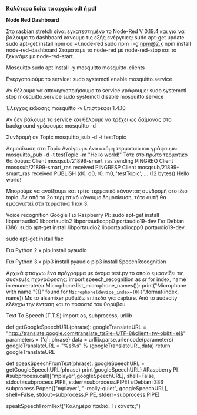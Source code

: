 **Καλύτερα δείτε τα αρχεία odt ή pdf**

**Node Red Dashboard**

Στο rasbian stretch είναι εγκατεστημένο το Node-Red V 0.19.4 και για να βάλουμε το dashboard κάνουμε τις εξής ενέργειες:
sudo apt-get update
sudo apt-get install npm
cd ~/.node-red
sudo npm i -g npm@2.x
npm install node-red-dashboard
Σταματάμε το node-red με node-red-stop και το ξεκινάμε με node-red-start.

Mosquitto
sudo apt install -y mosquitto mosquitto-clients

Ενεργοποιούμε το service:
sudo systemctl enable mosquitto.service

Αν θέλουμε να απενεργοποιήσουμε το service γράφουμε:
sudo systemctl stop mosquitto.service
sudo systemctl disable mosquitto.service

Έλεγχος έκδοσης
mosquitto -v
Επιστρέφει 1.4.10

Αν δεν βάλουμε το service και θέλουμε να τρέχει ως δαίμονας στο background γράφουμε:
mosquitto -d

Συνδρομή σε Topic
mosquitto_sub -d -t testTopic

Δημοσίευση στο Topic
Ανοίγουμε ένα ακόμη τερματικό και γράφουμε:
mosquitto_pub -d -t testTopic -m "Hello world!"
Τότε στο πρώτο τερματικό θα δούμε:
Client mosqsub/21899-smart_ras sending PINGREQ
Client mosqsub/21899-smart_ras received PINGRESP
Client mosqsub/21899-smart_ras received PUBLISH (d0, q0, r0, m0, 'testTopic', ... (12 bytes))
Hello world!

Μπορούμε να ανοίξουμε και τρίτο τερματικό κάνοντας συνδρομή στο ίδιο topic. Αν από το 2ο τερματικό κάνουμε δημοσίευση, τότε αυτή θα εμφανιστεί στα τερματικά 1 και 3. 

Voice recognition Google
Για Raspberry PI:
sudo apt-get install libportaudio0 libportaudio2 libportaudiocpp0 portaudio19-dev
Για Debian i386:
sudo apt-get install libportaudio2 libportaudiocpp0 portaudio19-dev

sudo apt-get install flac

Για Python 2.x
pip install pyaudio

Για Python 3.x
pip3 install pyaudio
pip3 install SpeechRecognition

Αρχικά φτιάχνω ένα πρόγραμμα με όνομα test.py το οποίο εμφανίζει τις συσκευές ηχογράφησης:
import speech_recognition as sr
for index, name in enumerate(sr.Microphone.list_microphone_names()):
    print("Microphone with name \"{1}\" found for `Microphone(device_index={0})`".format(index, name))
Με το alsamixer ρυθμίζω επίπεδα για capture. Από το audacity ελέγχω την ένταση και το ποσοστό του θορύβου.

Text To Speech (T.T.S)
import os,  subprocess, urllib

def getGoogleSpeechURL(phrase):
    googleTranslateURL = "http://translate.google.com/translate_tts?ie=UTF-8&client=tw-ob&tl=el&"
    parameters = {'q': phrase}
    data = urllib.parse.urlencode(parameters)
    googleTranslateURL = "%s%s" % (googleTranslateURL,data)
    return googleTranslateURL

def speakSpeechFromText(phrase):
    googleSpeechURL = getGoogleSpeechURL(phrase)
    print(googleSpeechURL)
    #Raspberry PI
    #subprocess.call(["mplayer",googleSpeechURL], shell=False, stdout=subprocess.PIPE, stderr=subprocess.PIPE)
    #Debian i386
    subprocess.Popen(["mplayer", "-really-quiet", googleSpeechURL], shell=False, stdout=subprocess.PIPE, stderr=subprocess.PIPE)
    
speakSpeechFromText("Καλημέρα παιδιά. Τι κάνετε;")
